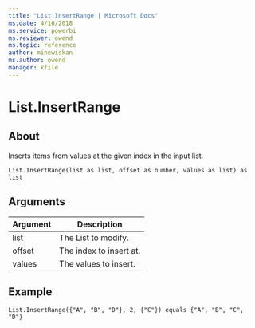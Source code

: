 ```yaml
---
title: "List.InsertRange | Microsoft Docs"
ms.date: 4/16/2018
ms.service: powerbi
ms.reviewer: owend
ms.topic: reference
author: minewiskan
ms.author: owend
manager: kfile
---
```

# List.InsertRange

  
## About  
Inserts items from values at the given index in the input list.  
  
```  
List.InsertRange(list as list, offset as number, values as list) as list  
```  
  
## Arguments  
  
|Argument|Description|  
|------------|---------------|  
|list|The List to modify.|  
|offset|The index to insert at.|  
|values|The values to insert.|  
  
## <a name="__goback"></a>Example  
  
```  
List.InsertRange({"A", "B", "D"}, 2, {"C"}) equals {"A", "B", "C", "D"}  
```  
